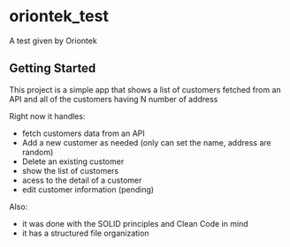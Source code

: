 # oriontek_test

A test given by Oriontek

## Getting Started

This project is a simple app that shows a list of customers fetched from an API and all of the customers having N number of address

Right now it handles:

- fetch customers data from an API
- Add a new customer as needed (only can set the name, address are random)
- Delete an existing customer
- show the list of customers
- acess to the detail of a customer
- edit customer information (pending)

Also:

- it was done with the SOLID principles and Clean Code in mind
- it has a structured file organization
